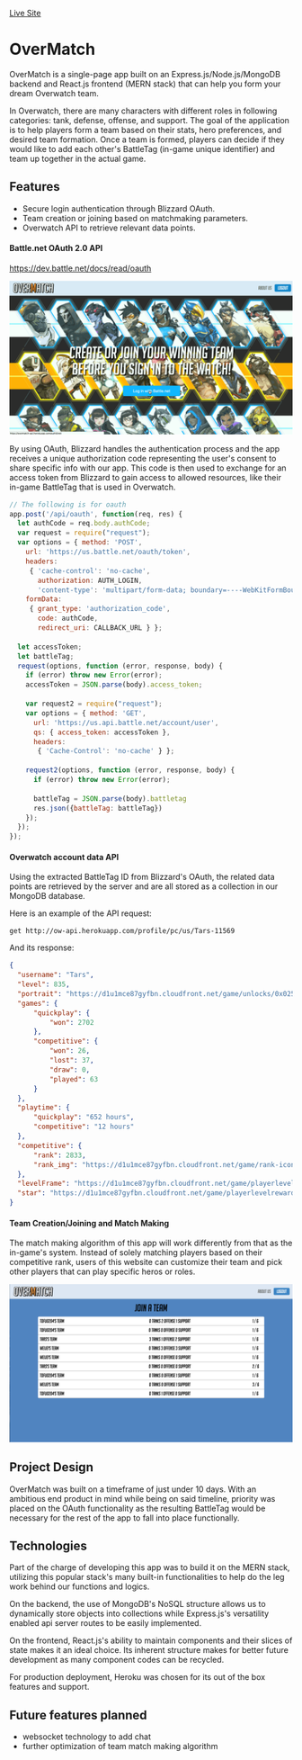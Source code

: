 [Live Site](https://aa-overmatch.herokuapp.com/)

# OverMatch

OverMatch is a single-page app built on an Express.js/Node.js/MongoDB backend and React.js frontend (MERN stack) that can help you form your dream Overwatch team.

In Overwatch, there are many characters with different roles in following categories: tank, defense, offense, and support. The goal of the application is to help players form a team based on their stats, hero preferences, and desired team formation. Once a team is formed, players can decide if they would like to add each other's BattleTag (in-game unique identifier) and team up together in the actual game.

## Features

+ Secure login authentication through Blizzard OAuth.
+ Team creation or joining based on matchmaking parameters.
+ Overwatch API to retrieve relevant data points.

#### Battle.net OAuth 2.0 API
https://dev.battle.net/docs/read/oauth

![Live Demo](https://github.com/walterhwan/overmatch/blob/master/public/gif/login_blizzard.gif)

By using OAuth, Blizzard handles the authentication process and the app receives a unique authorization code representing the user's consent to share specific info with our app. This code is then used to exchange for an access token from Blizzard to gain access to allowed resources, like their in-game BattleTag that is used in Overwatch.

```js
// The following is for oauth
app.post('/api/oauth', function(req, res) {
  let authCode = req.body.authCode;
  var request = require("request");
  var options = { method: 'POST',
    url: 'https://us.battle.net/oauth/token',
    headers:
     { 'cache-control': 'no-cache',
       authorization: AUTH_LOGIN,
       'content-type': 'multipart/form-data; boundary=----WebKitFormBoundary7MA4YWxkTrZu0gW' },
    formData:
     { grant_type: 'authorization_code',
       code: authCode,
       redirect_uri: CALLBACK_URL } };

  let accessToken;
  let battleTag;
  request(options, function (error, response, body) {
    if (error) throw new Error(error);
    accessToken = JSON.parse(body).access_token;

    var request2 = require("request");
    var options = { method: 'GET',
      url: 'https://us.api.battle.net/account/user',
      qs: { access_token: accessToken },
      headers:
       { 'Cache-Control': 'no-cache' } };

    request2(options, function (error, response, body) {
      if (error) throw new Error(error);

      battleTag = JSON.parse(body).battletag
      res.json({battleTag: battleTag})
    });
  });
});
```

#### Overwatch account data API

Using the extracted BattleTag ID from Blizzard's OAuth, the related data points are retrieved by the server and are all stored as a collection in our MongoDB database.

Here is an example of the API request:
```
get http://ow-api.herokuapp.com/profile/pc/us/Tars-11569
```
And its response:
```JSON
{
  "username": "Tars",
  "level": 835,
  "portrait": "https://d1u1mce87gyfbn.cloudfront.net/game/unlocks/0x0250000000001401.png",
  "games": {
      "quickplay": {
          "won": 2702
      },
      "competitive": {
          "won": 26,
          "lost": 37,
          "draw": 0,
          "played": 63
      }
  },
  "playtime": {
      "quickplay": "652 hours",
      "competitive": "12 hours"
  },
  "competitive": {
      "rank": 2833,
      "rank_img": "https://d1u1mce87gyfbn.cloudfront.net/game/rank-icons/season-2/rank-5.png"
  },
  "levelFrame": "https://d1u1mce87gyfbn.cloudfront.net/game/playerlevelrewards/0x0250000000000971_Border.png",
  "star": "https://d1u1mce87gyfbn.cloudfront.net/game/playerlevelrewards/0x0250000000000971_Rank.png"
}
```

#### Team Creation/Joining and Match Making

The match making algorithm of this app will work differently from that as the in-game's system. Instead of solely matching players based on their competitive rank, users of this website can customize their team and pick other players that can play specific heros or roles.

![alt text](https://github.com/walterhwan/overmatch/blob/master/public/images/join_team.png)

## Project Design

OverMatch was built on a timeframe of just under 10 days. With an ambitious end product in mind while being on said timeline, priority was placed on the OAuth functionality as the resulting BattleTag would be necessary for the rest of the app to fall into place functionally.

## Technologies

Part of the charge of developing this app was to build it on the MERN stack, utilizing this popular stack's many built-in functionalities to help do the leg work behind our functions and logics.  

On the backend, the use of MongoDB's NoSQL structure allows us to dynamically store objects into collections while Express.js's versatility enabled api server routes to be easily implemented.

On the frontend, React.js's ability to maintain components and their slices of state makes it an ideal choice. Its inherent structure makes for better future development as many component codes can be recycled.

For production deployment, Heroku was chosen for its out of the box features and support.

## Future features planned
+ websocket technology to add chat
+ further optimization of team match making algorithm
